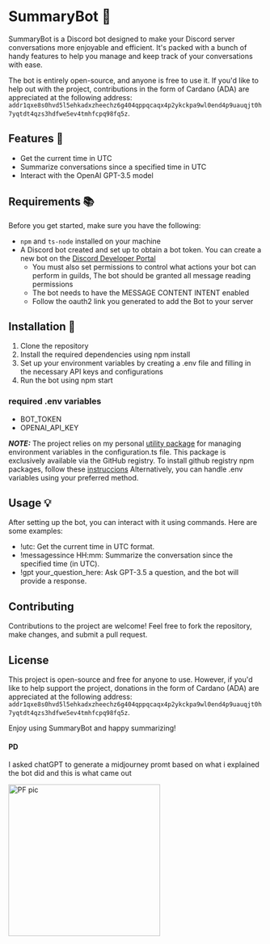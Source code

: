 # SummaryBot 🤖
SummaryBot is a Discord bot designed to make your Discord server conversations more enjoyable and efficient. It's packed with a bunch of handy features to help you manage and keep track of your conversations with ease.

The bot is entirely open-source, and anyone is free to use it. If you'd like to help out with the project, contributions in the form of Cardano (ADA) are appreciated at the following address: `addr1qxe8s0hvd5l5ehkadxzheechz6g404qppqcaqx4p2ykckpa9wl0end4p9uauqjt0h7yqtdt4qzs3hdfwe5ev4tmhfcpq98fq5z`.

## Features 🌟
- Get the current time in UTC
- Summarize conversations since a specified time in UTC
- Interact with the OpenAI GPT-3.5 model

## Requirements 📚
Before you get started, make sure you have the following:

- `npm` and `ts-node` installed on your machine
- A Discord bot created and set up to obtain a bot token. You can create a new bot on the [Discord Developer Portal](https://discord.com/developers/applications)
    - You must also set permissions to control what actions your bot can perform in guilds, The bot should be granted all message reading permissions
    - The bot needs to have the MESSAGE CONTENT INTENT enabled
    - Follow the oauth2 link you generated to add the Bot to your server

## Installation 💽
1. Clone the repository
2. Install the required dependencies using npm install
3. Set up your environment variables by creating a .env file and filling in the necessary API keys and configurations
4. Run the bot using npm start

### required .env variables
- BOT_TOKEN
- OPENAI_API_KEY

**_NOTE:_**  The project relies on my personal [utility package](https://github.com/santiagoziel/service-utils) for managing environment variables in the configuration.ts file. This package is exclusively available via the GitHub registry. To install github registry npm packages, follow these  [instruccions](https://docs.github.com/en/enterprise-server@3.4/packages/working-with-a-github-packages-registry/working-with-the-npm-registry#installing-a-package) Alternatively, you can handle .env variables using your preferred method.

## Usage 💡
After setting up the bot, you can interact with it using commands. Here are some examples:

- !utc: Get the current time in UTC format.
- !messagessince HH:mm: Summarize the conversation since the specified time (in UTC).
- !gpt your_question_here: Ask GPT-3.5 a question, and the bot will provide a response.

## Contributing
Contributions to the project are welcome! Feel free to fork the repository, make changes, and submit a pull request.

## License
This project is open-source and free for anyone to use. However, if you'd like to help support the project, donations in the form of Cardano (ADA) are appreciated at the following address: `addr1qxe8s0hvd5l5ehkadxzheechz6g404qppqcaqx4p2ykckpa9wl0end4p9uauqjt0h7yqtdt4qzs3hdfwe5ev4tmhfcpq98fq5z`.

Enjoy using SummaryBot and happy summarizing!

#### PD
I asked chatGPT to generate a midjourney promt based on what i explained the bot did and this is what came out

<img src="https://media.discordapp.net/attachments/698660293554733086/1089388237107253268/summaryPF.png" alt="PF pic" width="300" />
